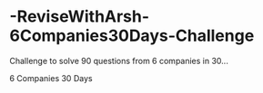 # -ReviseWithArsh-6Companies30Days-Challenge

Challenge to solve 90 questions from 6 companies in 30...

6 Companies 30 Days
